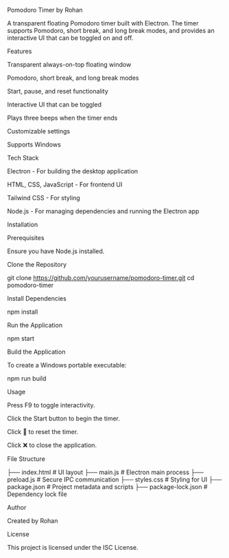 Pomodoro Timer by Rohan

A transparent floating Pomodoro timer built with Electron. The timer supports Pomodoro, short break, and long break modes, and provides an interactive UI that can be toggled on and off.

Features

Transparent always-on-top floating window

Pomodoro, short break, and long break modes

Start, pause, and reset functionality

Interactive UI that can be toggled

Plays three beeps when the timer ends

Customizable settings

Supports Windows

Tech Stack

Electron - For building the desktop application

HTML, CSS, JavaScript - For frontend UI

Tailwind CSS - For styling

Node.js - For managing dependencies and running the Electron app

Installation

Prerequisites

Ensure you have Node.js installed.

Clone the Repository

git clone https://github.com/yourusername/pomodoro-timer.git
cd pomodoro-timer

Install Dependencies

npm install

Run the Application

npm start

Build the Application

To create a Windows portable executable:

npm run build

Usage

Press F9 to toggle interactivity.

Click the Start button to begin the timer.

Click 🔄 to reset the timer.

Click ❌ to close the application.

File Structure

├── index.html        # UI layout
├── main.js           # Electron main process
├── preload.js        # Secure IPC communication
├── styles.css        # Styling for UI
├── package.json      # Project metadata and scripts
├── package-lock.json # Dependency lock file

Author

Created by Rohan

License

This project is licensed under the ISC License.

